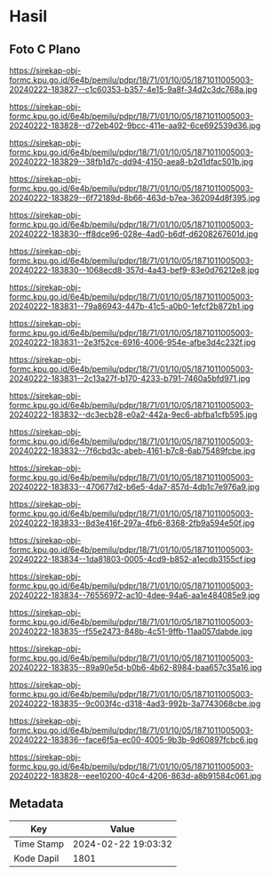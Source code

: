# Hasil

## Foto C Plano

https://sirekap-obj-formc.kpu.go.id/6e4b/pemilu/pdpr/18/71/01/10/05/1871011005003-20240222-183827--c1c60353-b357-4e15-9a8f-34d2c3dc768a.jpg

https://sirekap-obj-formc.kpu.go.id/6e4b/pemilu/pdpr/18/71/01/10/05/1871011005003-20240222-183828--d72eb402-9bcc-411e-aa92-6ce692539d36.jpg

https://sirekap-obj-formc.kpu.go.id/6e4b/pemilu/pdpr/18/71/01/10/05/1871011005003-20240222-183829--38fb1d7c-dd94-4150-aea8-b2d1dfac501b.jpg

https://sirekap-obj-formc.kpu.go.id/6e4b/pemilu/pdpr/18/71/01/10/05/1871011005003-20240222-183829--6f72189d-8b66-463d-b7ea-362094d8f395.jpg

https://sirekap-obj-formc.kpu.go.id/6e4b/pemilu/pdpr/18/71/01/10/05/1871011005003-20240222-183830--ff8dce96-028e-4ad0-b6df-d6208267601d.jpg

https://sirekap-obj-formc.kpu.go.id/6e4b/pemilu/pdpr/18/71/01/10/05/1871011005003-20240222-183830--1068ecd8-357d-4a43-bef9-83e0d76212e8.jpg

https://sirekap-obj-formc.kpu.go.id/6e4b/pemilu/pdpr/18/71/01/10/05/1871011005003-20240222-183831--79a86943-447b-41c5-a0b0-1efcf2b872b1.jpg

https://sirekap-obj-formc.kpu.go.id/6e4b/pemilu/pdpr/18/71/01/10/05/1871011005003-20240222-183831--2e3f52ce-6916-4006-954e-afbe3d4c232f.jpg

https://sirekap-obj-formc.kpu.go.id/6e4b/pemilu/pdpr/18/71/01/10/05/1871011005003-20240222-183831--2c13a27f-b170-4233-b791-7460a5bfd971.jpg

https://sirekap-obj-formc.kpu.go.id/6e4b/pemilu/pdpr/18/71/01/10/05/1871011005003-20240222-183832--dc3ecb28-e0a2-442a-9ec6-abfba1cfb595.jpg

https://sirekap-obj-formc.kpu.go.id/6e4b/pemilu/pdpr/18/71/01/10/05/1871011005003-20240222-183832--7f6cbd3c-abeb-4161-b7c8-6ab75489fcbe.jpg

https://sirekap-obj-formc.kpu.go.id/6e4b/pemilu/pdpr/18/71/01/10/05/1871011005003-20240222-183833--470677d2-b6e5-4da7-857d-4db1c7e976a9.jpg

https://sirekap-obj-formc.kpu.go.id/6e4b/pemilu/pdpr/18/71/01/10/05/1871011005003-20240222-183833--8d3e416f-297a-4fb6-8368-2fb9a594e50f.jpg

https://sirekap-obj-formc.kpu.go.id/6e4b/pemilu/pdpr/18/71/01/10/05/1871011005003-20240222-183834--1da81803-0005-4cd9-b852-a1ecdb3155cf.jpg

https://sirekap-obj-formc.kpu.go.id/6e4b/pemilu/pdpr/18/71/01/10/05/1871011005003-20240222-183834--76556972-ac10-4dee-94a6-aa1e484085e9.jpg

https://sirekap-obj-formc.kpu.go.id/6e4b/pemilu/pdpr/18/71/01/10/05/1871011005003-20240222-183835--f55e2473-848b-4c51-9ffb-11aa057dabde.jpg

https://sirekap-obj-formc.kpu.go.id/6e4b/pemilu/pdpr/18/71/01/10/05/1871011005003-20240222-183835--89a90e5d-b0b6-4b62-8984-baa657c35a16.jpg

https://sirekap-obj-formc.kpu.go.id/6e4b/pemilu/pdpr/18/71/01/10/05/1871011005003-20240222-183835--9c003f4c-d318-4ad3-992b-3a7743068cbe.jpg

https://sirekap-obj-formc.kpu.go.id/6e4b/pemilu/pdpr/18/71/01/10/05/1871011005003-20240222-183836--face6f5a-ec00-4005-9b3b-9d60897fcbc6.jpg

https://sirekap-obj-formc.kpu.go.id/6e4b/pemilu/pdpr/18/71/01/10/05/1871011005003-20240222-183828--eee10200-40c4-4206-863d-a8b91584c061.jpg


## Metadata

| Key        | Value               |
| ---------- | ------------------- |
| Time Stamp | 2024-02-22 19:03:32 |
| Kode Dapil | 1801                |



